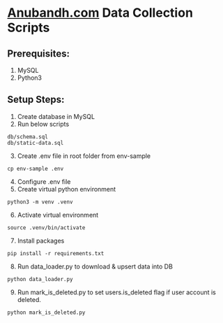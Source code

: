 # [Anubandh.com](https://www.anubandh.com) Data Collection Scripts

## Prerequisites:
1. MySQL
2. Python3

## Setup Steps:
1. Create database in MySQL
2. Run below scripts
```
db/schema.sql
db/static-data.sql
```
3. Create .env file in root folder from env-sample
```
cp env-sample .env
```
4. Configure .env file
5. Create virtual python environment
```
python3 -m venv .venv
```
6. Activate virtual environment
```
source .venv/bin/activate
```
7. Install packages
```
pip install -r requirements.txt
```
8. Run data_loader.py to download & upsert data into DB
```
python data_loader.py
```
9. Run mark_is_deleted.py to set users.is_deleted flag if user account is deleted.
```
python mark_is_deleted.py
```